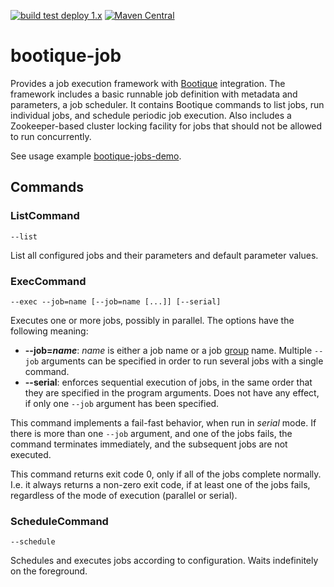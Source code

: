 <!--
  Licensed to ObjectStyle LLC under one
  or more contributor license agreements.  See the NOTICE file
  distributed with this work for additional information
  regarding copyright ownership.  The ObjectStyle LLC licenses
  this file to you under the Apache License, Version 2.0 (the
  "License"); you may not use this file except in compliance
  with the License.  You may obtain a copy of the License at

    http://www.apache.org/licenses/LICENSE-2.0

  Unless required by applicable law or agreed to in writing,
  software distributed under the License is distributed on an
  "AS IS" BASIS, WITHOUT WARRANTIES OR CONDITIONS OF ANY
  KIND, either express or implied.  See the License for the
  specific language governing permissions and limitations
  under the License.
  -->

[![build test deploy 1.x](https://github.com/bootique/bootique-job/actions/workflows/maven-1x.yml/badge.svg)](https://github.com/bootique/bootique-job/actions/workflows/maven-1x.yml)
[![Maven Central](https://img.shields.io/maven-central/v/io.bootique.job/bootique-job.svg?colorB=brightgreen)](https://search.maven.org/artifact/io.bootique.job/bootique-job/)

# bootique-job
Provides a job execution framework with [Bootique](http://bootique.io) integration. The framework includes a basic 
runnable job definition with metadata and parameters, a job scheduler. It contains Bootique commands to list jobs, 
run individual jobs, and schedule periodic job execution. Also includes a Zookeeper-based cluster locking facility 
for jobs that should not be allowed to run concurrently.

See usage example [bootique-jobs-demo](https://github.com/bootique-examples/bootique-jobs-demo).

## Commands

### ListCommand

`--list`

List all configured jobs and their parameters and default parameter values.

### ExecCommand
 
`--exec --job=name [--job=name [...]] [--serial]`

Executes one or more jobs, possibly in parallel. The options have the following meaning:

* **--job=_name_**: _name_ is either a job name or a job [group](#job-groups) name. Multiple `--job` arguments can be specified in order to run several jobs with a single command.
* **--serial**: enforces sequential execution of jobs, in the same order that they are specified in the program arguments. Does not have any effect, if only one `--job` argument has been specified.

This command implements a fail-fast behavior, when run in _serial_ mode. If there is more than one `--job` argument, and one of the jobs fails, the command terminates immediately, and the subsequent jobs are not executed.

This command returns exit code 0, only if all of the jobs complete normally. I.e. it always returns a non-zero exit code, if at least one of the jobs fails, regardless of the mode of execution (parallel or serial).

### ScheduleCommand

`--schedule`

Schedules and executes jobs according to configuration. Waits indefinitely on the foreground.
